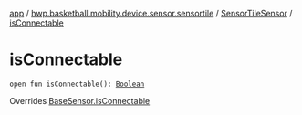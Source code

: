 [app](../../index.md) / [hwp.basketball.mobility.device.sensor.sensortile](../index.md) / [SensorTileSensor](index.md) / [isConnectable](.)

# isConnectable

`open fun isConnectable(): `[`Boolean`](https://kotlinlang.org/api/latest/jvm/stdlib/kotlin/-boolean/index.html)

Overrides [BaseSensor.isConnectable](../../hwp.basketball.mobility.device.sensor/-base-sensor/is-connectable.md)

